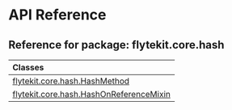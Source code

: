 # API Reference

## Reference for package: flytekit.core.hash

| Classes  |
| :------------- |
| [flytekit.core.hash.HashMethod](flytekit_core_hash_hashmethod) |
| [flytekit.core.hash.HashOnReferenceMixin](flytekit_core_hash_hashonreferencemixin) |
